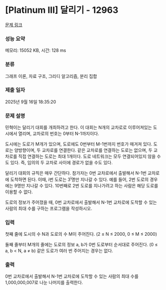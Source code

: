 # [Platinum III] 달리기 - 12963 

[문제 링크](https://www.acmicpc.net/problem/12963) 

### 성능 요약

메모리: 15052 KB, 시간: 128 ms

### 분류

그래프 이론, 자료 구조, 그리디 알고리즘, 분리 집합

### 제출 일자

2025년 9월 16일 18:35:20

### 문제 설명

<p>민혁이는 달리기 대회를 개최하려고 한다. 이 대회는 N개의 교차로로 이루어져있는 도시에서 열리며, 교차로의 번호는 0부터 N-1까지이다.</p>

<p>도시에는 도로가 M개가 있으며, 도로에도 0번부터 M-1번까지 번호가 매겨져 있다. 도로는 양방향이며, 두 교차로를 연결한다. 같은 교차로를 연결하는 도로는 없으며, 두 교차로를 직접 연결하는 도로는 최대 1개이다. 도로 네트워크는 모두 연결되어있지 않을 수도 있다. 즉, 임의의 두 교차로 사이에 경로가 없을 수도 있다.</p>

<p>달리기 대회의 규칙은 매우 간단하다. 참가자는 0번 교차로에서 출발해서 N-1번 교차로에 도착하면 된다. 이때, i번 도로는 3<sup>i</sup>명만 지나갈 수 있다. 예를 들어, 2번 도로의 경우에는 9명만 지나갈 수 있다. 10번째로 2번 도로를 지나가려고 하는 사람은 해당 도로를 이용할 수 없다.</p>

<p>도로의 정보가 주어졌을 때, 0번 교차로에서 출발해서 N-1번 교차로에 도착할 수 있는 사람의 최대 수를 구하는 프로그램을 작성하시오.</p>

### 입력 

 <p>첫째 줄에 도시의 수 N과 도로의 수 M이 주어진다. (2 ≤ N ≤ 2000, 0 ≤ M ≤ 2000)</p>

<p>둘째 줄부터 M개의 줄에는 도로의 정보 a, b가 0번 도로부터 순서대로 주어진다. (0 ≤ a, b < N, a ≠ b) 같은 도로가 여러 번 주어지는 경우는 없다.</p>

### 출력 

 <p>0번 교차로에서 출발해서 N-1번 교차로에 도착할 수 있는 사람의 최대 수를 1,000,000,007로 나눈 나머지를 출력한다.</p>

